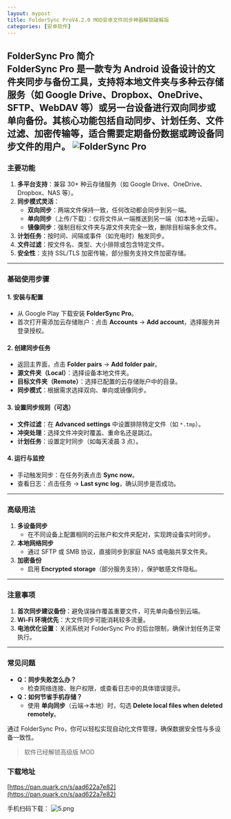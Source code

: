 ```yaml
---
layout: mypost
title: FolderSync ProV4.2.0 MOD安卓文件同步神器解锁破解版
categories: [安卓软件]
---
```


**FolderSync Pro 简介**  
FolderSync Pro 是一款专为 Android 设备设计的文件夹同步与备份工具，支持将本地文件夹与多种云存储服务（如 Google Drive、Dropbox、OneDrive、SFTP、WebDAV 等）或另一台设备进行双向同步或单向备份。其核心功能包括自动同步、计划任务、文件过滤、加密传输等，适合需要定期备份数据或跨设备同步文件的用户。
![FolderSync Pro](https://s2.loli.net/2025/03/08/k3sj8g7lOMUocmN.jpg)
---

### **主要功能**  
1. **多平台支持**：兼容 30+ 种云存储服务（如 Google Drive、OneDrive、Dropbox、NAS 等）。  
2. **同步模式灵活**：  
   - **双向同步**：两端文件保持一致，任何改动都会同步到另一端。  
   - **单向同步**（上传/下载）：仅将文件从一端推送到另一端（如本地→云端）。  
   - **镜像同步**：强制目标文件夹与源文件夹完全一致，删除目标端多余文件。  
3. **计划任务**：按时间、间隔或事件（如充电时）触发同步。  
4. **文件过滤**：按文件名、类型、大小排除或包含特定文件。  
5. **安全性**：支持 SSL/TLS 加密传输，部分服务支持文件加密存储。  

---

### **基础使用步骤**  
#### 1. **安装与配置**  
   - 从 Google Play 下载安装 **FolderSync Pro**。  
   - 首次打开需添加云存储账户：点击 **Accounts** → **Add account**，选择服务并登录授权。  

#### 2. **创建同步任务**  
   - 返回主界面，点击 **Folder pairs** → **Add folder pair**。  
   - **源文件夹（Local）**：选择设备本地文件夹。  
   - **目标文件夹（Remote）**：选择已配置的云存储账户中的目录。  
   - **同步模式**：根据需求选择双向、单向或镜像同步。  

#### 3. **设置同步规则（可选）**  
   - **文件过滤**：在 **Advanced settings** 中设置排除特定文件（如 `*.tmp`）。  
   - **冲突处理**：选择文件冲突时覆盖、重命名还是跳过。  
   - **计划任务**：设置定时同步（如每天凌晨 3 点）。  

#### 4. **运行与监控**  
   - 手动触发同步：在任务列表点击 **Sync now**。  
   - 查看日志：点击任务 → **Last sync log**，确认同步是否成功。  

---

### **高级用法**  
1. **多设备同步**  
   - 在不同设备上配置相同的云账户和文件夹配对，实现跨设备实时同步。  
2. **本地网络同步**  
   - 通过 SFTP 或 SMB 协议，直接同步到家庭 NAS 或电脑共享文件夹。  
3. **加密备份**  
   - 启用 **Encrypted storage**（部分服务支持），保护敏感文件隐私。  

---

### **注意事项**  
1. **首次同步建议备份**：避免误操作覆盖重要文件，可先单向备份到云端。  
2. **Wi-Fi 环境优先**：大文件同步可能消耗较多流量。  
3. **电池优化设置**：关闭系统对 FolderSync Pro 的后台限制，确保计划任务正常执行。  

---

### **常见问题**  
- **Q：同步失败怎么办？**  
  - 检查网络连接、账户权限，或查看日志中的具体错误提示。  
- **Q：如何节省手机存储？**  
  - 使用 **单向同步**（云端→本地）时，勾选 **Delete local files when deleted remotely**。  

通过 FolderSync Pro，你可以轻松实现自动化文件管理，确保数据安全性与多设备一致性。
> 软件已经解锁高级版 MOD
### **下载地址** 
[https://pan.quark.cn/s/aad622a7e82](https://pan.quark.cn/s/aad622a7e82)

手机扫码下载：
![ _5_.png](https://s2.loli.net/2025/03/08/UXojP4AB8DZ2bxz.png)
